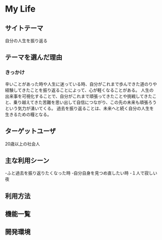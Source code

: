 # My Life

## サイトテーマ
自分の人生を振り返る

## テーマを選んだ理由
### きっかけ
辛いことがあった時や人生に迷っている時、自分がこれまで歩んできた道のりや経験してきたことを振り返ることによって、心が軽くなることがある。
人生の出来事を可視化することで、自分がこれまで頑張ってきたことや挑戦してきたこと、乗り越えてきた苦難を思い出して自信につながり、この先の未来も頑張ろうという気力が湧いてくる。
過去を振り返ることは、未来へと続く自分の人生を生きるための糧となる。

## ターゲットユーザ
20歳以上の社会人

## 主な利用シーン
-ふと過去を振り返りたくなった時
-自分自身を見つめ直したい時
-１人で寂しい夜

## 利用方法

## 機能一覧

## 開発環境
